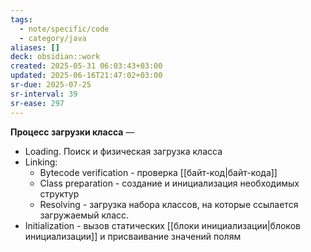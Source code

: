 ```yaml
---
tags:
  - note/specific/code
  - category/java
aliases: []
deck: obsidian::work
created: 2025-05-31 06:03:43+03:00
updated: 2025-06-16T21:47:02+03:00
sr-due: 2025-07-25
sr-interval: 39
sr-ease: 297
---
```


**Процесс загрузки класса**
—
- Loading. Поиск и физическая загрузка класса
- Linking:
	- Bytecode verification - проверка [[байт-код|байт-кода]]
	- Class preparation - создание и инициализация необходимых структур
	- Resolving - загрузка набора классов, на которые ссылается загружаемый класс.
- Initialization - вызов статических [[блоки инициализации|блоков инициализации]] и присваивание значений полям

